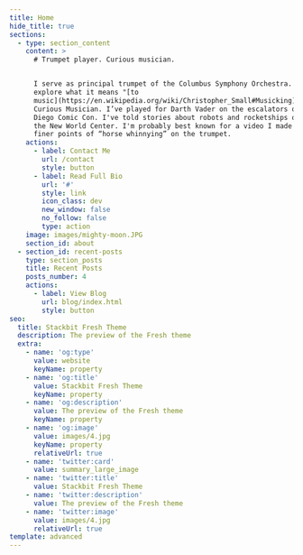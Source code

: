 ```yaml
---
title: Home
hide_title: true
sections:
  - type: section_content
    content: >
      # Trumpet player. Curious musician.


      I serve as principal trumpet of the Columbus Symphony Orchestra. I also
      explore what it means "[to
      music](https://en.wikipedia.org/wiki/Christopher_Small#Musicking)" on The
      Curious Musician. I’ve played for Darth Vader on the escalators of San
      Diego Comic Con. I've told stories about robots and rocketships onstage at
      the New World Center. I'm probably best known for a video I made about the
      finer points of “horse whinnying” on the trumpet.
    actions:
      - label: Contact Me
        url: /contact
        style: button
      - label: Read Full Bio
        url: '#'
        style: link
        icon_class: dev
        new_window: false
        no_follow: false
        type: action
    image: images/mighty-moon.JPG
    section_id: about
  - section_id: recent-posts
    type: section_posts
    title: Recent Posts
    posts_number: 4
    actions:
      - label: View Blog
        url: blog/index.html
        style: button
seo:
  title: Stackbit Fresh Theme
  description: The preview of the Fresh theme
  extra:
    - name: 'og:type'
      value: website
      keyName: property
    - name: 'og:title'
      value: Stackbit Fresh Theme
      keyName: property
    - name: 'og:description'
      value: The preview of the Fresh theme
      keyName: property
    - name: 'og:image'
      value: images/4.jpg
      keyName: property
      relativeUrl: true
    - name: 'twitter:card'
      value: summary_large_image
    - name: 'twitter:title'
      value: Stackbit Fresh Theme
    - name: 'twitter:description'
      value: The preview of the Fresh theme
    - name: 'twitter:image'
      value: images/4.jpg
      relativeUrl: true
template: advanced
---
```

